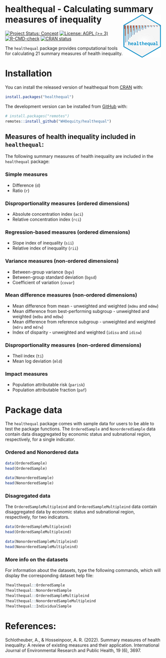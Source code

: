 
<!-- README.md is generated from README.Rmd. Please edit that file -->

# healthequal - Calculating summary measures of inequality <img src="man/figures/logo.png" align="right" height="140" alt="healthequal website">

<!-- badges: start -->

[![Project Status:
Concept](https://www.repostatus.org/badges/latest/active.svg)](https://www.repostatus.org/#active)
[![License: AGPL (\>=
3)](https://img.shields.io/badge/License-AGPL%20%28%3E%3D%203%29-blue.svg)](https://choosealicense.com/licenses/agpl-3.0/)
[![R-CMD-check](https://github.com/WHOequity/healthequal/actions/workflows/R-CMD-check.yaml/badge.svg)](https://github.com/WHOequity/healthequal/actions/workflows/R-CMD-check.yaml)
[![CRAN
status](https://www.r-pkg.org/badges/version/healthequal)](https://CRAN.R-project.org/package=healthequal)
<!-- badges: end -->

The `healthequal` package provides computational tools for calculating
21 summary measures of health inequality.

# Installation

You can install the released version of healthequal from
[CRAN](https://CRAN.R-project.org) with:

``` r
install.packages("healthequal")
```

The development version can be installed from
[GitHub](https://github.com/) with:

``` r
# install.packages("remotes")
remotes::install_github("WHOequity/healthequal")
```

## Measures of health inequality included in `healthequal`:

The following summary measures of health inequality are included in the
`healthequal` package:

### Simple measures

- Difference (`d`)
- Ratio (`r`)

### Disproportionality measures (ordered dimensions)

- Absolute concentration index (`aci`)
- Relative concentration index (`rci`)

### Regression-based measures (ordered dimensions)

- Slope index of inequality (`sii`)
- Relative index of inequality (`rii`)

### Variance measures (non-ordered dimensions)

- Between-group variance (`bgv`)
- Between-group standard deviation (`bgsd`)
- Coefficient of variation (`covar`)

### Mean difference measures (non-ordered dimensions)

- Mean difference from mean - unweighted and weighted (`mdmu` and
  `mdmw`)
- Mean difference from best-performing subgroup - unweighted and
  weighted (`mdbu` and `mdbw`)
- Mean difference from reference subgroup - unweighted and weighted
  (`mdru` and `mdrw`)
- Index of disparity - unweighted and weighted (`idisu` and `idisw`)

### Disproportionality measures (non-ordered dimensions)

- Theil index (`ti`)
- Mean log deviation (`mld`)

### Impact measures

- Population attributable risk (`parisk`)
- Population attributable fraction (`paf`)

# Package data

The `healthequal` package comes with sample data for users to be able to
test the package functions. The `OrderedSample` and `NonorderedSample`
data contain data disaggregated by economic status and subnational
region, respectively, for a single indicator.

### Ordered and Nonordered data

``` r
data(OrderedSample)
head(OrderedSample)
```

``` r
data(NonorderedSample)
head(NonorderedSample)
```

### Disagregated data

The `OrderedSampleMultipleind` and `OrderedSampleMultipleind` data
contain disaggregated data by economic status and subnational region,
respectively, for two indicators.

``` r
data(OrderedSampleMultipleind)
head(OrderedSampleMultipleind)
```

``` r
data(NonorderedSampleMultipleind)
head(NonorderedSampleMultipleind)
```

### More info on the datasets

For information about the datasets, type the following commands, which
will display the corresponding dataset help file:

``` r
?healthequal::OrderedSample
?healthequal::NonorderedSample
?healthequal::OrderedSampleMultipleind
?healthequal::NonorderedSampleMultipleind
?healthequal::IndividualSample
```

# References:

Schlotheuber, A., & Hosseinpoor, A. R. (2022). Summary measures of
health inequality: A review of existing measures and their application.
International Journal of Environmental Research and Public Health, 19
(6), 3697.
